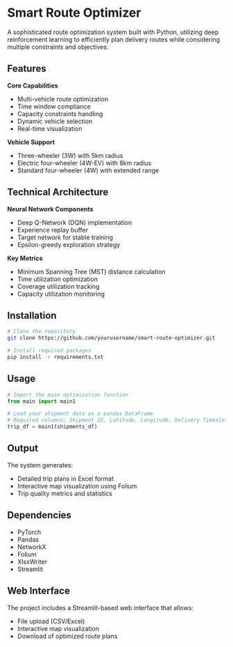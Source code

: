 # Smart Route Optimizer

A sophisticated route optimization system built with Python, utilizing deep reinforcement learning to efficiently plan delivery routes while considering multiple constraints and objectives.

## Features

**Core Capabilities**
- Multi-vehicle route optimization
- Time window compliance
- Capacity constraints handling
- Dynamic vehicle selection
- Real-time visualization

**Vehicle Support**
- Three-wheeler (3W) with 5km radius
- Electric four-wheeler (4W-EV) with 8km radius  
- Standard four-wheeler (4W) with extended range

## Technical Architecture

**Neural Network Components**
- Deep Q-Network (DQN) implementation
- Experience replay buffer
- Target network for stable training
- Epsilon-greedy exploration strategy

**Key Metrics**
- Minimum Spanning Tree (MST) distance calculation
- Time utilization optimization
- Coverage utilization tracking
- Capacity utilization monitoring

## Installation

```bash
# Clone the repository
git clone https://github.com/yourusername/smart-route-optimizer.git

# Install required packages
pip install -r requirements.txt
```

## Usage

```python
# Import the main optimization function
from main import main1

# Load your shipment data as a pandas DataFrame
# Required columns: Shipment ID, Latitude, Longitude, Delivery Timeslot
trip_df = main1(shipments_df)
```

## Output

The system generates:
- Detailed trip plans in Excel format
- Interactive map visualization using Folium
- Trip quality metrics and statistics

## Dependencies

- PyTorch
- Pandas
- NetworkX
- Folium
- XlsxWriter
- Streamlit

## Web Interface

The project includes a Streamlit-based web interface that allows:
- File upload (CSV/Excel)
- Interactive map visualization
- Download of optimized route plans
